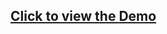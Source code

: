## [Click to view the **Demo**](https://yardenporat.github.io/funsolar-system/github-pages/index.html)
